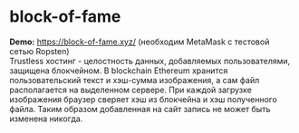 # block-of-fame
**Demo:** <https://block-of-fame.xyz/> (необходим MetaMask с тестовой сетью Ropsten)<br/>
Trustless хостинг - целостность данных, добавляемых пользователями, защищена блокчейном.
В blockchain Ethereum хранится пользовательский текст и хэш-сумма изображения, а сам файл располагается на выделенном сервере. При каждой загрузке изображения браузер сверяет хэш из блокчейна и хэш полученного файла. Таким образом добавленная на сайт запись не может быть изменена никогда.
